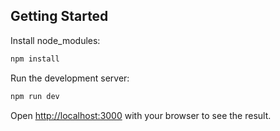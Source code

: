 ## Getting Started

Install node_modules:

```bash
npm install
``````
Run the development server:

```bash
npm run dev
```

Open [http://localhost:3000](http://localhost:3000) with your browser to see the result.

